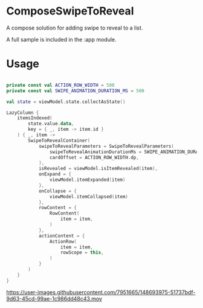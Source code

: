 # ComposeSwipeToReveal
A compose solution for adding swipe to reveal to a list.

A full sample is included in the :app module.

# Usage

```kotlin

private const val ACTION_ROW_WIDTH = 500
private const val SWIPE_ANIMATION_DURATION_MS = 500

val state = viewModel.state.collectAsState()

LazyColumn {
    itemsIndexed(
        state.value.data,
        key = { _, item -> item.id }
    ) { _, item ->
        SwipeToRevealContainer(
            swipeToRevealParameters = SwipeToRevealParameters(
                swipeToRevealAnimationDurationMs = SWIPE_ANIMATION_DURATION_MS,
                cardOffset = ACTION_ROW_WIDTH.dp,
            ),
            isRevealed = viewModel.isItemRevealed(item),
            onExpand = {
                viewModel.itemExpanded(item)
            },
            onCollapse = {
                viewModel.itemCollapsed(item)
            },
            rowContent = {
                RowContent(
                    item = item,
                )
            },
            actionContent = {
                ActionRow(
                    item = item,
                    rowScope = this,
                )
            }
        )
    }
}

```


https://user-images.githubusercontent.com/7951665/148693975-51737bdf-9d63-45cd-99ae-1c986dd48c43.mov
